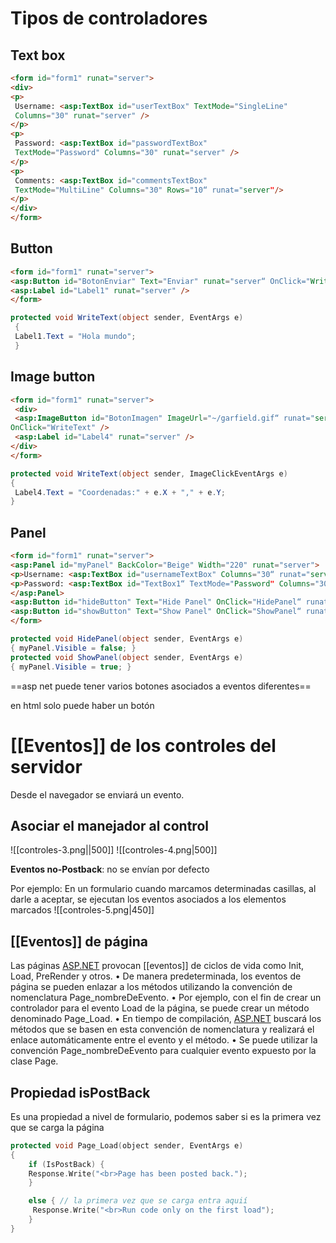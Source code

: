 # Tipos de controladores
## Text box
```html
<form id="form1" runat="server">
<div>
<p>
 Username: <asp:TextBox id="userTextBox" TextMode="SingleLine"
 Columns="30" runat="server" />
</p>
<p>
 Password: <asp:TextBox id="passwordTextBox"
 TextMode="Password" Columns="30" runat="server" />
</p>
<p>
 Comments: <asp:TextBox id="commentsTextBox"
 TextMode="MultiLine" Columns="30" Rows="10“ runat="server"/>
</p>
</div>
</form>
```


## Button

```html
<form id="form1" runat="server">
<asp:Button id="BotonEnviar" Text="Enviar" runat="server“ OnClick="WriteText" />
<asp:Label id="Label1" runat="server" />
</form>
```

```csharp
protected void WriteText(object sender, EventArgs e)
 {
 Label1.Text = "Hola mundo";
 }
```



## Image button

```html
<form id="form1" runat="server">
 <div>
 <asp:ImageButton id="BotonImagen" ImageUrl="~/garfield.gif“ runat="server“
OnClick="WriteText" />
 <asp:Label id="Label4" runat="server" />
</div>
</form>
```

```csharp
protected void WriteText(object sender, ImageClickEventArgs e)
{
 Label4.Text = "Coordenadas:" + e.X + "," + e.Y;
}
```


## Panel

```html
<form id="form1" runat="server">
<asp:Panel id="myPanel" BackColor="Beige" Width="220" runat="server">
<p>Username: <asp:TextBox id="usernameTextBox" Columns="30“ runat="server" /></p>
<p>Password: <asp:TextBox id="TextBox1“ TextMode="Password" Columns="30" runat="server" /></p>
</asp:Panel>
<asp:Button id="hideButton" Text="Hide Panel" OnClick="HidePanel“ runat="server" />
<asp:Button id="showButton" Text="Show Panel" OnClick="ShowPanel“ runat="server" />
</form>
```

```csharp
protected void HidePanel(object sender, EventArgs e)
{ myPanel.Visible = false; }
protected void ShowPanel(object sender, EventArgs e)
{ myPanel.Visible = true; }
```

==asp net puede tener varios botones asociados a eventos diferentes==

en html solo puede haber un botón



# [[Eventos]] de los controles del servidor

Desde el navegador se enviará un evento.

## Asociar el manejador al control
![[controles-3.png||500]]
![[controles-4.png|500]]

**Eventos no-Postback**: no se envían por defecto

Por ejemplo: En un formulario cuando marcamos determinadas casillas, al darle a aceptar, se ejecutan los eventos asociados a los elementos marcados
![[controles-5.png|450]]

## [[Eventos]] de página

Las páginas [ASP.NET](http://ASP.NET) provocan [[eventos]] de ciclos de vida como Init, Load, PreRender y otros. • De manera predeterminada, los eventos de página se pueden enlazar a los métodos utilizando la convención de nomenclatura Page_nombreDeEvento. • Por ejemplo, con el fin de crear un controlador para el evento Load de la página, se puede crear un método denominado Page_Load. • En tiempo de compilación, [ASP.NET](http://asp.net/) buscará los métodos que se basen en esta convención de nomenclatura y realizará el enlace automáticamente entre el evento y el método. • Se puede utilizar la convención Page_nombreDeEvento para cualquier evento expuesto por la clase Page.

## Propiedad isPostBack

Es una propiedad a nivel de formulario, podemos saber si es la primera vez que se carga la página

```cpp
protected void Page_Load(object sender, EventArgs e)
{
	if (IsPostBack) {
	Response.Write("<br>Page has been posted back.");
	}

	else { // la primera vez que se carga entra aquií
	 Response.Write("<br>Run code only on the first load");
	}
}
```
